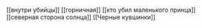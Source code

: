 [[внутри убийцы]]
[[горничная]]
[[кто убил маленького принца]]
[[северная сторона солнца]]
[[Черные кувшинки]]